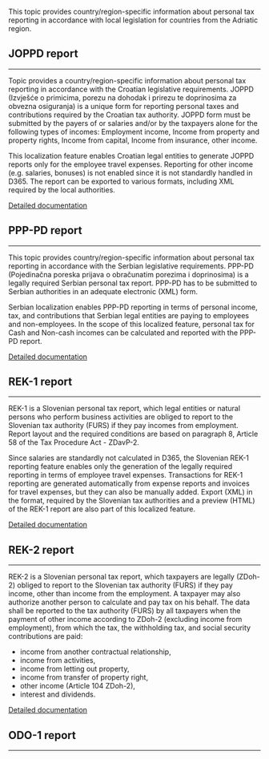 This topic provides country/region-specific information about personal tax reporting in accordance with local legislation for countries from the Adriatic region.


## **JOPPD report** ##
-----
Topic provides a country/region-specific information about personal tax reporting in accordance with the Croatian legislative requirements. JOPPD (Izvješće o primicima, porezu na dohodak i prirezu te doprinosima za obvezna osiguranja) is a unique form for reporting personal taxes and contributions required by the Croatian tax authority. JOPPD form must be submitted by the payers of or salaries and/or by the taxpayers alone for the following types of incomes: Employment income, Income from property and property rights, Income from capital, Income from insurance, other income.

This localization feature enables Croatian legal entities to generate JOPPD reports only for the employee travel expenses. Reporting for other income (e.g. salaries, bonuses) is not enabled since it is not standardly handled in D365. The report can be exported to various formats, including XML required by the local authorities.

[Detailed documentation](/Help/Core-Localization/Personal-tax-reports/JOPPD-\(HR\))<br>

## **PPP-PD report** ##
-----

This topic provides country/region-specific information about personal tax reporting in accordance with the Serbian legislative requirements. PPP-PD (Pojedinačna poreska prijava o obračunatim porezima i doprinosima) is a legally required Serbian personal tax report. PPP-PD has to be submitted to Serbian authorities in an adequate electronic (XML) form.

Serbian localization enables PPP-PD reporting in terms of personal income, tax, and contributions that Serbian legal entities are paying to employees and non-employees. In the scope of this localized feature, personal tax for Cash and Non-cash incomes can be calculated and reported with the PPP-PD report.

[Detailed documentation](/Help/Core-Localization/Personal-tax-reports/PPP%2DPD-\(RS\))

## **REK-1 report** ##
-----

REK-1 is a Slovenian personal tax report, which legal entities or natural persons who perform business activities are obliged to report to the Slovenian tax authority (FURS) if they pay incomes from employment. Report layout and the required conditions are based on paragraph 8, Article 58 of the Tax Procedure Act - ZDavP-2.

Since salaries are standardly not calculated in D365, the Slovenian REK-1 reporting feature enables only the generation of the legally required reporting in terms of employee travel expenses. Transactions for REK-1 reporting are generated automatically from expense reports and invoices for travel expenses, but they can also be manually added. Export (XML) in the format, required by the Slovenian tax authorities and a preview (HTML) of the REK-1 report are also part of this localized feature.

[Detailed documentation](/Help/Core-Localization/Personal-tax-reports/REK-1-\(SI\))

## **REK-2 report** ##
-----
REK-2 is a Slovenian personal tax report, which taxpayers are legally (ZDoh-2) obliged to report to the Slovenian tax authority (FURS) if they pay income, other than income from the employment. A taxpayer may also authorize another person to calculate and pay tax on his behalf. The data shall be reported to the tax authority (FURS) by all taxpayers when the payment of other income according to ZDoh-2 (excluding income from employment), from which the tax, the withholding tax, and social security contributions are paid:
   - income from another contractual relationship,
   - income from activities,
   - income from letting out property,
   - income from transfer of property right,
   - other income (Article 104 ZDoh-2),
   - interest and dividends.

[Detailed documentation](/Help/Core-Localization/Personal-tax-reports/REK-2-\(SI\))

## **ODO-1 report** ##
---